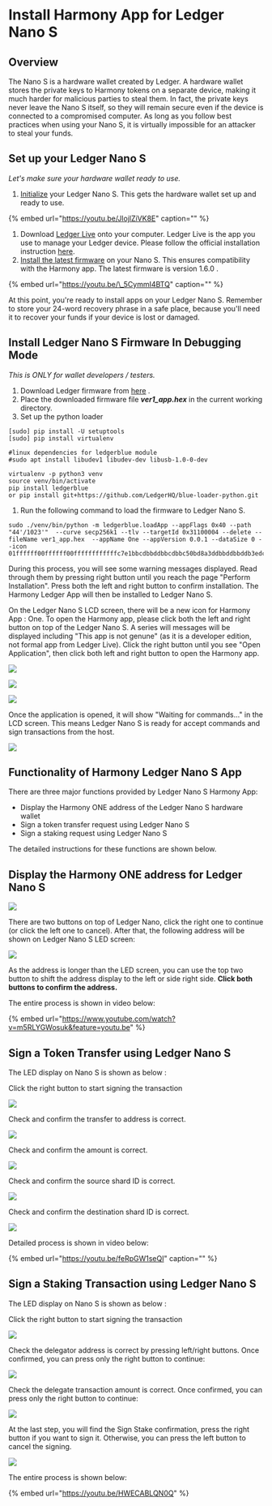 # Install Harmony App for Ledger Nano S

## Overview

The Nano S is a hardware wallet created by Ledger. A hardware wallet stores the private keys to Harmony tokens on a separate device, making it much harder for malicious parties to steal them. In fact, the private keys never leave the Nano S itself, so they will remain secure even if the device is connected to a compromised computer. As long as you follow best practices when using your Nano S, it is virtually impossible for an attacker to steal your funds.

## Set up your Ledger Nano S

_Let's make sure your hardware wallet ready to use._

1. [Initialize](https://support.ledgerwallet.com/hc/en-us/articles/360000613793) your Ledger Nano S. This gets the hardware wallet set up and ready to use.

{% embed url="https://youtu.be/JlojlZiVK8E" caption="" %}

1. Download [Ledger Live](https://support.ledgerwallet.com/hc/en-us/articles/360006395553/) onto your computer. Ledger Live is the app you use to manage your Ledger device.  Please follow the official installation instruction [here](https://support.ledger.com/hc/en-us/articles/360006395553). 
2. [Install the latest firmware](https://support.ledgerwallet.com/hc/en-us/articles/360002731113) on your Nano S. This ensures compatibility with the Harmony app. The latest firmware is version 1.6.0 .   

{% embed url="https://youtu.be/\_5CymmI4BTQ" caption="" %}

At this point, you're ready to install apps on your Ledger Nano S. Remember to store your 24-word recovery phrase in a safe place, because you'll need it to recover your funds if your device is lost or damaged.

## Install Ledger Nano S Firmware In Debugging Mode

_This is ONLY for wallet developers / testers._  

1. Download Ledger firmware from [here](https://s3-us-west-1.amazonaws.com/pub.harmony.one/release/ledger_firmware/ver1_app.hex) .
2. Place the downloaded firmware file _**ver1\_app.hex**_ in the current working directory.
3. Set up the python loader 

```text
[sudo] pip install -U setuptools
[sudo] pip install virtualenv

#linux dependencies for ledgerblue module  
#sudo apt install libudev1 libudev-dev libusb-1.0-0-dev

virtualenv -p python3 venv
source venv/bin/activate
pip install ledgerblue
or pip install git+https://github.com/LedgerHQ/blue-loader-python.git
```

1. Run the following command to load the firmware to Ledger Nano S. 

```text
sudo ./venv/bin/python -m ledgerblue.loadApp --appFlags 0x40 --path "44'/1023'"  --curve secp256k1 --tlv --targetId 0x31100004 --delete --fileName ver1_app.hex  --appName One --appVersion 0.0.1 --dataSize 0 --icon 01ffffff00ffffff00ffffffffffffc7e1bbcdbbddbbcdbbc50bd8a3ddbbddbbddb3edc7e3ffffffff
```

During this process,  you will see some warning messages displayed. Read through them by pressing right button until you reach the page "Perform Installation". Press both the left and right button to confirm installation.   The Harmony Ledger App will then be installed to Ledger Nano S.

On the Ledger Nano S LCD screen, there will be a new icon for Harmony App : One.  To open the Harmony app, please click both the left and right button on top of the Ledger Nano S. A series will messages will be displayed including "This app is not genune" \(as it is a developer edition, not formal app from Ledger Live\).  Click the right button until you see "Open Application",  then click both left and right button to open the Harmony app. 

![](../../../.gitbook/assets/2%20%281%29.png)

![](../../../.gitbook/assets/1.png)

![](../../../.gitbook/assets/4.png)

Once the application is opened,  it will show "Waiting for commands..." in the LCD screen. This means Ledger Nano S is ready for accept commands and sign transactions from the host. 

![](../../../.gitbook/assets/5.png)

## Functionality of Harmony Ledger Nano S App

There are three major functions provided by Ledger Nano S Harmony App:

* Display the Harmony ONE address of the Ledger Nano S hardware wallet
* Sign a token transfer request using Ledger Nano S 
* Sign a staking request using Ledger Nano S

The detailed instructions for these functions are shown below.

## Display the Harmony ONE address for Ledger Nano S

![](https://blobscdn.gitbook.com/v0/b/gitbook-28427.appspot.com/o/assets%2F-LlYdMT-Wp5uYwcF_tMW%2F-Lp17W8qGssyWUeQC8Hm%2F-Lp1QqkoLZa7pg6QMFeO%2F1assets_-LlYdMT-Wp5uYwcF_tMW.jpg?alt=media&token=32fe24fd-f99c-48d3-84a6-48e1e3664fc6)

There are two buttons on top of Ledger Nano, click the right one to continue \(or click the left one to cancel\). After that, the following address will be shown on Ledger Nano S LED screen:‌

![](https://blobscdn.gitbook.com/v0/b/gitbook-28427.appspot.com/o/assets%2F-LlYdMT-Wp5uYwcF_tMW%2F-Lp17W8qGssyWUeQC8Hm%2F-Lp1QtQgDJ6cR36TkYqq%2F2.jpg?alt=media&token=3c767945-33b3-432f-a959-faaba7f3d010)

As the address is longer than the LED screen, you can use the top two button to shift the address display to the left or side right side. **Click both buttons to confirm the address.** 

The entire process is shown in video below:

{% embed url="https://www.youtube.com/watch?v=m5RLYGWosuk&feature=youtu.be" %}

## Sign a Token Transfer using Ledger Nano S

The LED display on Nano S is shown as below :‌

Click the right button to start signing the transaction

![](https://blobscdn.gitbook.com/v0/b/gitbook-28427.appspot.com/o/assets%2F-LlYdMT-Wp5uYwcF_tMW%2F-Lp1RBqYpGIEBEHFW8oF%2F-Lp1fC7Z1fvYt5C5Rjal%2F1.jpg?alt=media&token=82958d36-4e76-4f8a-96b0-242b5facaea8)

Check and confirm the transfer to address is correct.

![](https://blobscdn.gitbook.com/v0/b/gitbook-28427.appspot.com/o/assets%2F-LlYdMT-Wp5uYwcF_tMW%2F-Lo6dy17b06JV4uSf0x9%2F-Lo6eqqLsb2bDwiMQ2rI%2F3.jpg?alt=media&token=bc38b856-e854-4c5d-97c9-a4e4b7dd3430)

Check and confirm the amount is correct.

![](https://blobscdn.gitbook.com/v0/b/gitbook-28427.appspot.com/o/assets%2F-LlYdMT-Wp5uYwcF_tMW%2F-Lo6dy17b06JV4uSf0x9%2F-Lo6esS-QaHgW53hL09S%2F4.jpg?alt=media&token=ee9e5941-3b23-4d23-8395-4313c7bf2986)

Check and confirm the source shard ID is correct.

![](https://blobscdn.gitbook.com/v0/b/gitbook-28427.appspot.com/o/assets%2F-LlYdMT-Wp5uYwcF_tMW%2F-Lo6dy17b06JV4uSf0x9%2F-Lo6ewoJRmrEgmFneCVn%2F5.jpg?alt=media&token=691a919a-c841-4d41-bfe9-a3d658ab2e9e)

Check and confirm the destination shard ID is correct.

![](https://blobscdn.gitbook.com/v0/b/gitbook-28427.appspot.com/o/assets%2F-LlYdMT-Wp5uYwcF_tMW%2F-Lo6dy17b06JV4uSf0x9%2F-Lo6eyZo-Z2Dia94jFx3%2F6.jpg?alt=media&token=1da33a34-7a21-4572-8b36-f93e90563a73)

Detailed process is shown in video below:

{% embed url="https://youtu.be/feRpGW1seQI" caption="" %}

## Sign a Staking Transaction using Ledger Nano S

The LED display on Nano S is shown as below :‌

Click the right button to start signing the transaction

![](../../../.gitbook/assets/img_4188.jpeg)

Check the delegator address is correct by pressing left/right buttons. Once confirmed, you can press only the right button to continue: 

![](../../../.gitbook/assets/img_4192.jpeg)

Check the delegate transaction amount is correct. Once confirmed, you can press only the right button to continue: 

![](../../../.gitbook/assets/img_4194.jpeg)

At the last step, you will find the Sign Stake confirmation, press the right button if you want to sign it. Otherwise, you can press the left button to cancel the signing. 

![](../../../.gitbook/assets/img_4196.jpeg)

The entire process is shown below:

{% embed url="https://youtu.be/HWECABLQN0Q" %}



